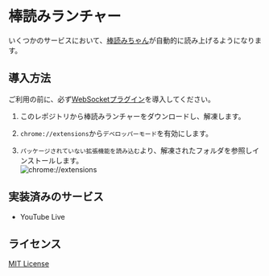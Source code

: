 [棒読みちゃん]: https://chi.usamimi.info/Program/Application/BouyomiChan



# 棒読みランチャー
いくつかのサービスにおいて、[棒読みちゃん]が自動的に読み上げるようになります。


## 導入方法
ご利用の前に、必ず[WebSocketプラグイン](https://github.com/chocoa/BouyomiChan-WebSocket-Plugin)を導入してください。

1.	このレポジトリから棒読みランチャーをダウンロードし、解凍します。

2.	`chrome://extensions`から`デベロッパーモード`を有効にします。

3.	`パッケージされていない拡張機能を読み込む`より、解凍されたフォルダを参照しインストールします。<Br />
	![chrome://extensions](https://user-images.githubusercontent.com/14960841/73714728-b37fdb00-4709-11ea-9c8d-5280f77d39fa.png)


## 実装済みのサービス
* YouTube Live


## ライセンス
[MIT License](/LICENSE)
